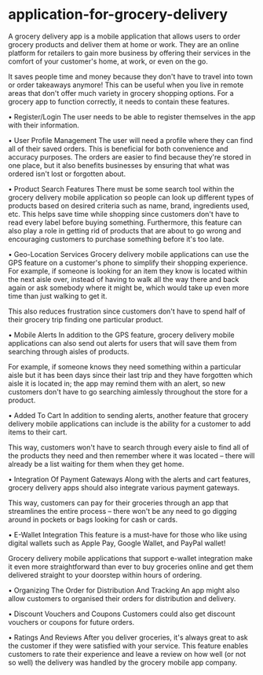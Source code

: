 # application-for-grocery-delivery
A grocery delivery app is a mobile application that allows users to order grocery products and deliver them at home or work. They are an online platform for retailers to gain more business by offering their services in the comfort of your customer's home, at work, or even on the go.

It saves people time and money because they don't have to travel into town or order takeaways anymore! This can be useful when you live in remote areas that don't offer much variety in grocery shopping options.
For a grocery app to function correctly, it needs to contain these features.

• Register/Login
The user needs to be able to register themselves in the app with their information.

• User Profile Management
The user will need a profile where they can find all of their saved orders. This is beneficial for both convenience and accuracy purposes. The orders are easier to find because they're stored in one place, but it also benefits businesses by ensuring that what was ordered isn't lost or forgotten about.

• Product Search Features
There must be some search tool within the grocery delivery mobile application so people can look up different types of products based on desired criteria such as name, brand, ingredients used, etc. This helps save time while shopping since customers don't have to read every label before buying something. Furthermore, this feature can also play a role in getting rid of products that are about to go wrong and encouraging customers to purchase something before it's too late.

• Geo-Location Services
Grocery delivery mobile applications can use the GPS feature on a customer's phone to simplify their shopping experience. For example, if someone is looking for an item they know is located within the next aisle over, instead of having to walk all the way there and back again or ask somebody where it might be, which would take up even more time than just walking to get it.

This also reduces frustration since customers don't have to spend half of their grocery trip finding one particular product.

• Mobile Alerts
In addition to the GPS feature, grocery delivery mobile applications can also send out alerts for users that will save them from searching through aisles of products.

For example, if someone knows they need something within a particular aisle but it has been days since their last trip and they have forgotten which aisle it is located in; the app may remind them with an alert, so new customers don't have to go searching aimlessly throughout the store for a product.

• Added To Cart
In addition to sending alerts, another feature that grocery delivery mobile applications can include is the ability for a customer to add items to their cart.

This way, customers won't have to search through every aisle to find all of the products they need and then remember where it was located – there will already be a list waiting for them when they get home.

• Integration Of Payment Gateways
Along with the alerts and cart features, grocery delivery apps should also integrate various payment gateways.

This way, customers can pay for their groceries through an app that streamlines the entire process – there won't be any need to go digging around in pockets or bags looking for cash or cards.

• E-Wallet Integration
This feature is a must-have for those who like using digital wallets such as Apple Pay, Google Wallet, and PayPal wallet!

Grocery delivery mobile applications that support e-wallet integration make it even more straightforward than ever to buy groceries online and get them delivered straight to your doorstep within hours of ordering.

• Organizing The Order for Distribution And Tracking
An app might also allow customers to organised their orders for distribution and delivery.

• Discount Vouchers and Coupons
Customers could also get discount vouchers or coupons for future orders.

• Ratings And Reviews
After you deliver groceries, it's always great to ask the customer if they were satisfied with your service. This feature enables customers to rate their experience and leave a review on how well (or not so well) the delivery was handled by the grocery mobile app company.
